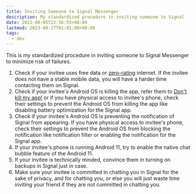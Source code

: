 ```yaml
---
title: Inviting Someone to Signal Messenger
description: My standardized procedure in inviting someone to Signal
date: 2021-08-05T22:56:55+08:00
lastmod: 2023-08-27T01:01:00+08:00
tags:
  - dev
---
```

This is my standardized procedure in inviting someone to Signal Messenger to minimize risk of failures.

1. Check if your invitee uses free data or [zero-rating](https://en.wikipedia.org/wiki/Zero-rating) internet. If the invitee does not have a stable mobile data, you will have a harder time contacting them on Signal.
2. Check if your invitee's Android OS is killing the app, refer them to [Don't kill my app!](https://dontkillmyapp.com) or if you have physical access to invitee's phone, check their settings to prevent the Android OS from killing the app like disabling battery optimization for the Signal app.
3. Check if your invitee's Android OS is preventing the notification of Signal from appearing. If you have physical access to invitee's phone, check their settings to prevent the Android OS from blocking the notification like notification filter or enabling the notification for the Signal app.
4. If your invitee's phone is running Android 11, try to enable the native chat bubble feature of the Android 11.
5. If your invitee is technically minded, convince them in turning on backups in Signal just in case.
6. Make sure your invitee is committed in chatting you in Signal for the sake of privacy, and for chatting you, or else you will just waste time inviting your friend if they are not committed in chatting you.